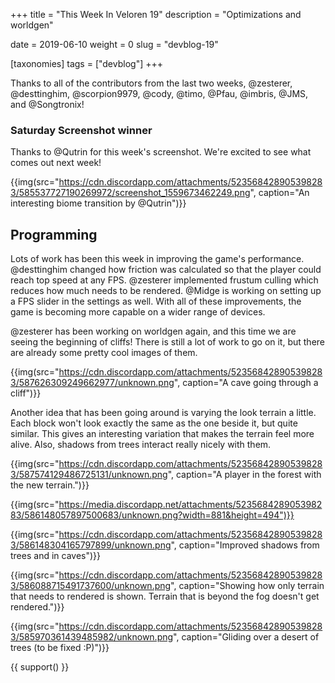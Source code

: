 +++
title = "This Week In Veloren 19"
description = "Optimizations and worldgen"

date = 2019-06-10
weight = 0
slug = "devblog-19"

[taxonomies]
tags = ["devblog"]
+++

Thanks to all of the contributors from the last two weeks, @zesterer, @desttinghim, @scorpion9979, @cody, @timo, @Pfau, @imbris, @JMS, and @Songtronix!

### Saturday Screenshot winner

Thanks to @Qutrin for this week's screenshot. We're excited to see what comes out next week!

{{img(src="https://cdn.discordapp.com/attachments/523568428905398283/585537727190269972/screenshot_1559673462249.png", caption="An interesting biome transition by @Qutrin")}}

## Programming

Lots of work has been this week in improving the game's performance. @desttinghim changed how friction was calculated so that the player could reach top speed at any FPS. @zesterer implemented frustum culling which reduces how much needs to be rendered. @Midge is working on setting up a FPS slider in the settings as well. With all of these improvements, the game is becoming more capable on a wider range of devices.

@zesterer has been working on worldgen again, and this time we are seeing the beginning of cliffs! There is still a lot of work to go on it, but there are already some pretty cool images of them.

{{img(src="https://cdn.discordapp.com/attachments/523568428905398283/587626309249662977/unknown.png", caption="A cave going through a cliff")}}

Another idea that has been going around is varying the look terrain a little. Each block won't look exactly the same as the one beside it, but quite similar. This gives an interesting variation that makes the terrain feel more alive. Also, shadows from trees interact really nicely with them.

{{img(src="https://cdn.discordapp.com/attachments/523568428905398283/587574129486725131/unknown.png", caption="A player in the forest with the new terrain.")}}

{{img(src="https://media.discordapp.net/attachments/523568428905398283/586148057897500683/unknown.png?width=881&height=494")}}

{{img(src="https://cdn.discordapp.com/attachments/523568428905398283/586148304165797899/unknown.png", caption="Improved shadows from trees and in caves")}}

{{img(src="https://cdn.discordapp.com/attachments/523568428905398283/586088715491737600/unknown.png", caption="Showing how only terrain that needs to rendered is shown. Terrain that is beyond the fog doesn't get rendered.")}}

{{img(src="https://cdn.discordapp.com/attachments/523568428905398283/585970361439485982/unknown.png", caption="Gliding over a desert of trees (to be fixed :P)")}}

{{ support() }}
